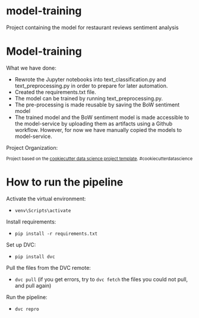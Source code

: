 model-training
==============================

Project containing the model for restaurant reviews sentiment analysis

# Model-training

What we have done:
- Rewrote the Jupyter notebooks into text_classification.py and text_preprocessing.py in order to prepare for later automation.
- Created the requirements.txt file.
- The model can be trained by running text_preprocessing.py. 
- The pre-processing is made reusable by saving the BoW sentiment model
- The trained model and the BoW sentiment model is made accessible to the model-service by uploading them as artifacts using a Github workflow. However, for now we have manually copied the models to model-service. 


Project Organization:
<p><small>Project based on the <a target="_blank" href="https://drivendata.github.io/cookiecutter-data-science/">cookiecutter data science project template</a>. #cookiecutterdatascience</small></p>

# How to run the pipeline

Activate the virtual environment:
- `venv\Scripts\activate`

Install requirements:
- `pip install -r requirements.txt`

Set up DVC:
- `pip install dvc`

Pull the files from the DVC remote:
- `dvc pull` (if you get errors, try to `dvc fetch` the files you could not pull, and pull again)

Run the pipeline:
- `dvc repro`

